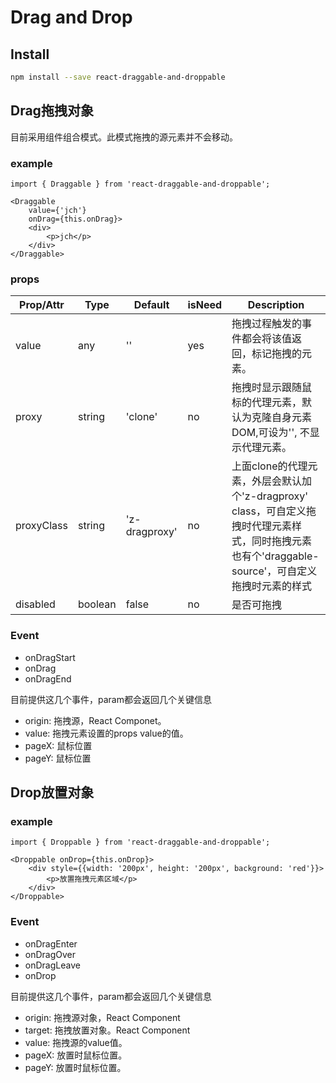 # Drag and Drop 

## Install
```bash
npm install --save react-draggable-and-droppable
```

## Drag拖拽对象
目前采用组件组合模式。此模式拖拽的源元素并不会移动。

### example
```tsx
import { Draggable } from 'react-draggable-and-droppable';

<Draggable 
    value={'jch'}
    onDrag={this.onDrag}>
    <div>
        <p>jch</p>
    </div>
</Draggable>
```

### props
| Prop/Attr | Type | Default | isNeed |  Description |
| --------- | ---- | ------- | ------ |  ----------- |
| value | any | '' | yes | 拖拽过程触发的事件都会将该值返回，标记拖拽的元素。|
| proxy | string | 'clone' | no | 拖拽时显示跟随鼠标的代理元素，默认为克隆自身元素DOM,可设为'', 不显示代理元素。 |
| proxyClass | string | 'z-dragproxy' | no | 上面clone的代理元素，外层会默认加个'z-dragproxy' class，可自定义拖拽时代理元素样式，同时拖拽元素也有个'draggable-source'，可自定义拖拽时元素的样式 |
| disabled | boolean | false | no | 是否可拖拽 |
### Event

- onDragStart
- onDrag
- onDragEnd

目前提供这几个事件，param都会返回几个关键信息
- origin: 拖拽源，React Componet。
- value: 拖拽元素设置的props value的值。
- pageX: 鼠标位置
- pageY: 鼠标位置


## Drop放置对象

### example
```tsx
import { Droppable } from 'react-draggable-and-droppable';

<Droppable onDrop={this.onDrop}>
    <div style={{width: '200px', height: '200px', background: 'red'}}>
        <p>放置拖拽元素区域</p>
    </div>
</Droppable>
```

### Event

- onDragEnter
- onDragOver
- onDragLeave
- onDrop

目前提供这几个事件，param都会返回几个关键信息
- origin: 拖拽源对象，React Component
- target: 拖拽放置对象。React Component
- value: 拖拽源的value值。
- pageX: 放置时鼠标位置。
- pageY: 放置时鼠标位置。